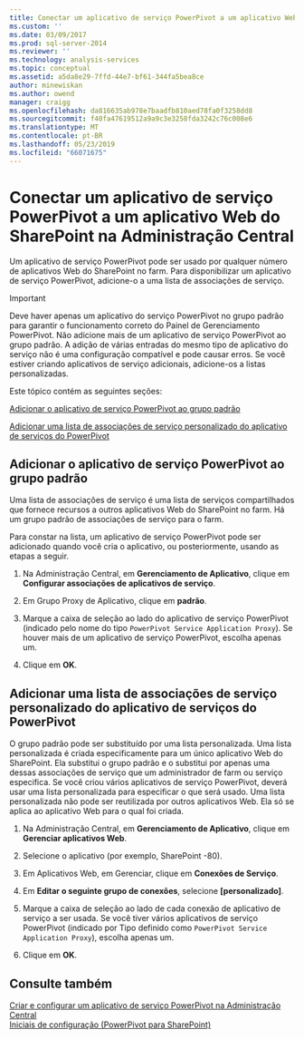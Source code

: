 ```yaml
---
title: Conectar um aplicativo de serviço PowerPivot a um aplicativo Web do SharePoint na Administração Central | Microsoft Docs
ms.custom: ''
ms.date: 03/09/2017
ms.prod: sql-server-2014
ms.reviewer: ''
ms.technology: analysis-services
ms.topic: conceptual
ms.assetid: a5da8e29-7ffd-44e7-bf61-344fa5bea8ce
author: minewiskan
ms.author: owend
manager: craigg
ms.openlocfilehash: da816635ab978e7baadfb810aed78fa0f3258dd8
ms.sourcegitcommit: f40fa47619512a9a9c3e3258fda3242c76c008e6
ms.translationtype: MT
ms.contentlocale: pt-BR
ms.lasthandoff: 05/23/2019
ms.locfileid: "66071675"
---
```

# <a name="connect-a-powerpivot-service-application-to-a-sharepoint-web-application-in-central-administration"></a>Conectar um aplicativo de serviço PowerPivot a um aplicativo Web do SharePoint na Administração Central
  Um aplicativo de serviço PowerPivot pode ser usado por qualquer número de aplicativos Web do SharePoint no farm. Para disponibilizar um aplicativo de serviço PowerPivot, adicione-o a uma lista de associações de serviço.  
  
> [!IMPORTANT]  
>  Deve haver apenas um aplicativo do serviço PowerPivot no grupo padrão para garantir o funcionamento correto do Painel de Gerenciamento PowerPivot. Não adicione mais de um aplicativo de serviço PowerPivot ao grupo padrão. A adição de várias entradas do mesmo tipo de aplicativo do serviço não é uma configuração compatível e pode causar erros. Se você estiver criando aplicativos de serviço adicionais, adicione-os a listas personalizadas.  
  
 Este tópico contém as seguintes seções:  
  
 [Adicionar o aplicativo de serviço PowerPivot ao grupo padrão](#default)  
  
 [Adicionar uma lista de associações de serviço personalizado do aplicativo de serviços do PowerPivot](#custom)  
  
##  <a name="default"></a> Adicionar o aplicativo de serviço PowerPivot ao grupo padrão  
 Uma lista de associações de serviço é uma lista de serviços compartilhados que fornece recursos a outros aplicativos Web do SharePoint no farm. Há um grupo padrão de associações de serviço para o farm.  
  
 Para constar na lista, um aplicativo de serviço PowerPivot pode ser adicionado quando você cria o aplicativo, ou posteriormente, usando as etapas a seguir.  
  
1.  Na Administração Central, em **Gerenciamento de Aplicativo**, clique em **Configurar associações de aplicativos de serviço**.  
  
2.  Em Grupo Proxy de Aplicativo, clique em **padrão**.  
  
3.  Marque a caixa de seleção ao lado do aplicativo de serviço PowerPivot (indicado pelo nome do tipo `PowerPivot Service Application Proxy`). Se houver mais de um aplicativo de serviço PowerPivot, escolha apenas um.  
  
4.  Clique em **OK**.  
  
##  <a name="custom"></a> Adicionar uma lista de associações de serviço personalizado do aplicativo de serviços do PowerPivot  
 O grupo padrão pode ser substituído por uma lista personalizada. Uma lista personalizada é criada especificamente para um único aplicativo Web do SharePoint. Ela substitui o grupo padrão e o substitui por apenas uma dessas associações de serviço que um administrador de farm ou serviço especifica. Se você criou vários aplicativos de serviço PowerPivot, deverá usar uma lista personalizada para especificar o que será usado. Uma lista personalizada não pode ser reutilizada por outros aplicativos Web. Ela só se aplica ao aplicativo Web para o qual foi criada.  
  
1.  Na Administração Central, em **Gerenciamento de Aplicativo**, clique em **Gerenciar aplicativos Web**.  
  
2.  Selecione o aplicativo (por exemplo, SharePoint -80).  
  
3.  Em Aplicativos Web, em Gerenciar, clique em **Conexões de Serviço**.  
  
4.  Em **Editar o seguinte grupo de conexões**, selecione **[personalizado]**.  
  
5.  Marque a caixa de seleção ao lado de cada conexão de aplicativo de serviço a ser usada. Se você tiver vários aplicativos de serviço PowerPivot (indicado por Tipo definido como `PowerPivot Service Application Proxy`), escolha apenas um.  
  
6.  Clique em **OK**.  
  
## <a name="see-also"></a>Consulte também  
 [Criar e configurar um aplicativo de serviço PowerPivot na Administração Central](create-and-configure-power-pivot-service-application-in-ca.md)   
 [Iniciais de configuração &#40;PowerPivot para SharePoint&#41;](../../sql-server/install/initial-configuration-powerpivot-for-sharepoint.md)  
  
  
